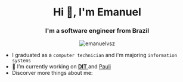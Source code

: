 <h1 align="center">Hi 👋, I'm Emanuel</h1>
<h3 align="center">I'm a software engineer from Brazil</h3>
<p align="center"> <img src="https://komarev.com/ghpvc/?username=emanuelvsz&label=Visitas%20&color=0e75b6&style=flat" alt="emanuelvsz" /> </p>

- I graduated as a ``computer technician`` and i'm majoring ``information systems``
- 🔭 I’m currently working on  <a href="https://github.com/DIT-IFAL"> **DIT** </a> and <a href="https://github.com/pauli-ai">Pauli</a>
- Discorver more things about me: <a href="https://portfolio-emanuelvsz.vercell.app"></a>
